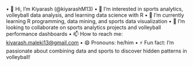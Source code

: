 •	👋 Hi, I’m Kiyarash (@kiyarashM13)
	•	👀 I’m interested in sports analytics, volleyball data analysis, and learning data science with R
	•	🌱 I’m currently learning R programming, data mining, and sports data visualization
	•	💞️ I’m looking to collaborate on sports analytics projects and volleyball performance dashboards
	•	📫 How to reach me: kiyarash.maleki13@gmail.com
	•	😄 Pronouns: he/him
	•	⚡ Fun fact: I’m passionate about combining data and sports to discover hidden patterns in volleyball!
